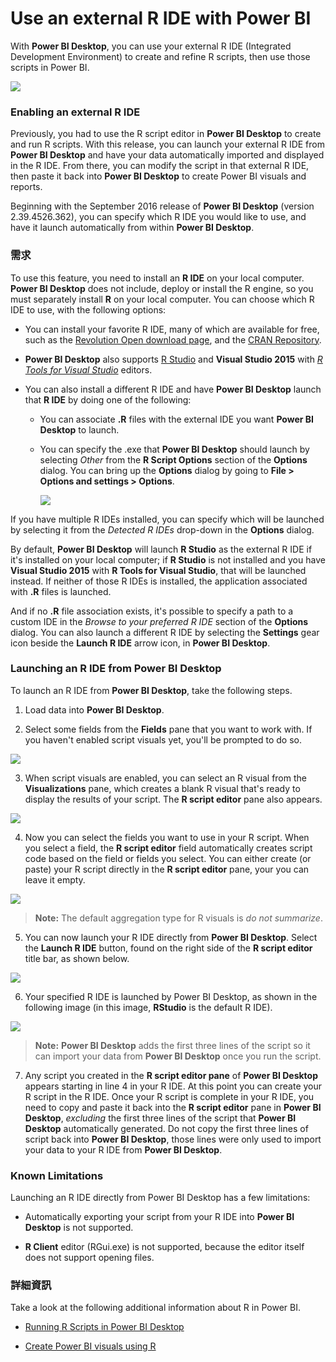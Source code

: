 <properties
   pageTitle="Use an external R IDE with Power BI"
   description="You can launch and use an external IDE with Power BI"
   services="powerbi"
   documentationCenter=""
   authors="davidiseminger"
   manager="mblythe"
   backup=""
   editor=""
   tags=""
   qualityFocus="no"
   qualityDate=""/>

<tags
   ms.service="powerbi"
   ms.devlang="NA"
   ms.topic="article"
   ms.tgt_pltfrm="NA"
   ms.workload="powerbi"
   ms.date="09/15/2016"
   ms.author="davidi"/>

# Use an external R IDE with Power BI

With <bpt id="p1">**</bpt>Power BI Desktop<ept id="p1">**</ept>, you can use your external R IDE (Integrated Development Environment) to create and refine R scripts, then use those scripts in Power BI.

![](media/powerbi-desktop-r-ide/r-ide_1a.png)

### Enabling an external R IDE

Previously, you had to use the R script editor in <bpt id="p1">**</bpt>Power BI Desktop<ept id="p1">**</ept> to create and run R scripts. With this release, you can launch your external R IDE from <bpt id="p1">**</bpt>Power BI Desktop<ept id="p1">**</ept> and have your data automatically imported and displayed in the R IDE. From there, you can modify the script in that external R IDE, then paste it back into <bpt id="p1">**</bpt>Power BI Desktop<ept id="p1">**</ept> to create Power BI visuals and reports.

Beginning with the September 2016 release of <bpt id="p1">**</bpt>Power BI Desktop<ept id="p1">**</ept> (version 2.39.4526.362), you can specify which R IDE you would like to use, and have it launch automatically from within <bpt id="p2">**</bpt>Power BI Desktop<ept id="p2">**</ept>.

### 需求

To use this feature, you need to install an <bpt id="p1">**</bpt>R IDE<ept id="p1">**</ept> on your local computer. <bpt id="p1">**</bpt>Power BI Desktop<ept id="p1">**</ept> does not include, deploy or install the R engine, so you must separately install <bpt id="p2">**</bpt>R<ept id="p2">**</ept> on your local computer. You can choose which R IDE to use, with the following options:

-   You can install your favorite R IDE, many of which are available for free, such as the <bpt id="p1">[</bpt>Revolution Open download page<ept id="p1">](https://mran.revolutionanalytics.com/download/)</ept>, and the <bpt id="p2">[</bpt>CRAN Repository<ept id="p2">](https://cran.r-project.org/bin/windows/base/)</ept>.

-   <bpt id="p1">**</bpt>Power BI Desktop<ept id="p1">**</ept> also supports <bpt id="p2">[</bpt>R Studio<ept id="p2">](https://www.rstudio.com/)</ept> and <bpt id="p3">**</bpt>Visual Studio 2015<ept id="p3">**</ept> with <bpt id="p4">[</bpt><bpt id="p5">*</bpt>R Tools for Visual Studio<ept id="p5">*</ept><ept id="p4">](https://beta.visualstudio.com/vs/rtvs/)</ept> editors.

-   You can also install a different R IDE and have <bpt id="p1">**</bpt>Power BI Desktop<ept id="p1">**</ept> launch that <bpt id="p2">**</bpt>R IDE<ept id="p2">**</ept> by doing one of the following:
    -   You can associate <bpt id="p1">**</bpt>.R<ept id="p1">**</ept> files with the external IDE you want <bpt id="p2">**</bpt>Power BI Desktop<ept id="p2">**</ept> to launch.
    -   You can specify the .exe that <bpt id="p1">**</bpt>Power BI Desktop<ept id="p1">**</ept> should launch by selecting <bpt id="p2">*</bpt>Other<ept id="p2">*</ept> from the <bpt id="p3">**</bpt>R Script Options<ept id="p3">**</ept> section of the <bpt id="p4">**</bpt>Options<ept id="p4">**</ept> dialog. You can bring up the <bpt id="p1">**</bpt>Options<ept id="p1">**</ept> dialog by going to <bpt id="p2">**</bpt>File &gt; Options and settings &gt; Options<ept id="p2">**</ept>.

        ![](media/powerbi-desktop-r-ide/r-ide_1b.png)

If you have multiple R IDEs installed, you can specify which will be launched by selecting it from the <bpt id="p1">*</bpt>Detected R IDEs<ept id="p1">*</ept> drop-down in the <bpt id="p2">**</bpt>Options<ept id="p2">**</ept> dialog.

By default, <bpt id="p1">**</bpt>Power BI Desktop<ept id="p1">**</ept> will launch <bpt id="p2">**</bpt>R Studio<ept id="p2">**</ept> as the external R IDE if it's installed on your local computer; if <bpt id="p3">**</bpt>R Studio<ept id="p3">**</ept> is not installed and you have <bpt id="p4">**</bpt>Visual Studio 2015<ept id="p4">**</ept> with <bpt id="p5">**</bpt>R Tools for Visual Studio<ept id="p5">**</ept>, that will be launched instead. If neither of those R IDEs is installed, the application associated with <bpt id="p1">**</bpt>.R<ept id="p1">**</ept> files is launched.

And if no <bpt id="p1">**</bpt>.R<ept id="p1">**</ept> file association exists, it's possible to specify a path to a custom IDE in the <bpt id="p2">*</bpt>Browse to your preferred R IDE<ept id="p2">*</ept> section of the <bpt id="p3">**</bpt>Options<ept id="p3">**</ept> dialog. You can also launch a different R IDE by selecting the <bpt id="p1">**</bpt>Settings<ept id="p1">**</ept> gear icon beside the <bpt id="p2">**</bpt>Launch R IDE<ept id="p2">**</ept> arrow icon, in <bpt id="p3">**</bpt>Power BI Desktop<ept id="p3">**</ept>.

### Launching an R IDE from Power BI Desktop

To launch an R IDE from <bpt id="p1">**</bpt>Power BI Desktop<ept id="p1">**</ept>, take the following steps.

1.   Load data into <bpt id="p1">**</bpt>Power BI Desktop<ept id="p1">**</ept>.

2.   Select some fields from the <bpt id="p1">**</bpt>Fields<ept id="p1">**</ept> pane that you want to work with. If you haven't enabled script visuals yet, you'll be prompted to do so.

   ![](media/powerbi-desktop-r-ide/r-ide_3.png)

3.   When script visuals are enabled, you can select an R visual from the <bpt id="p1">**</bpt>Visualizations<ept id="p1">**</ept> pane, which creates a blank R visual that's ready to display the results of your script. The <bpt id="p1">**</bpt>R script editor<ept id="p1">**</ept> pane also appears.

   ![](media/powerbi-desktop-r-ide/r-ide_4.png)

4.   Now you can select the fields you want to use in your R script. When you select a field, the <bpt id="p1">**</bpt>R script editor<ept id="p1">**</ept> field automatically creates script code based on the field or fields you select. You can either create (or paste) your R script directly in the <bpt id="p1">**</bpt>R script editor<ept id="p1">**</ept> pane, your you can leave it empty.

   ![](media/powerbi-desktop-r-ide/r-ide_5.png)

   > <bpt id="p1">**</bpt>Note:<ept id="p1">**</ept> The default aggregation type for R visuals is <bpt id="p2">*</bpt>do not summarize<ept id="p2">*</ept>.

5.   You can now launch your R IDE directly from <bpt id="p1">**</bpt>Power BI Desktop<ept id="p1">**</ept>. Select the <bpt id="p1">**</bpt>Launch R IDE<ept id="p1">**</ept> button, found on the right side of the <bpt id="p2">**</bpt>R script editor<ept id="p2">**</ept> title bar, as shown below.

   ![](media/powerbi-desktop-r-ide/r-ide_6.png)

6.   Your specified R IDE is launched by Power BI Desktop, as shown in the following image (in this image, <bpt id="p1">**</bpt>RStudio<ept id="p1">**</ept> is the default R IDE).

   ![](media/powerbi-desktop-r-ide/r-ide_7.png)

   > <bpt id="p1">**</bpt>Note:<ept id="p1">**</ept> <bpt id="p2">**</bpt>Power BI Desktop<ept id="p2">**</ept> adds the first three lines of the script so it can import your data from <bpt id="p3">**</bpt>Power BI Desktop<ept id="p3">**</ept> once you run the script.

7.   Any script you created in the <bpt id="p1">**</bpt>R script editor pane<ept id="p1">**</ept> of <bpt id="p2">**</bpt>Power BI Desktop<ept id="p2">**</ept> appears starting in line 4 in your R IDE. At this point you can create your R script in the R IDE. Once your R script is complete in your R IDE, you need to copy and paste it back into the <bpt id="p1">**</bpt>R script editor<ept id="p1">**</ept> pane in <bpt id="p2">**</bpt>Power BI Desktop<ept id="p2">**</ept>, <bpt id="p3">*</bpt>excluding<ept id="p3">*</ept> the first three lines of the script that <bpt id="p4">**</bpt>Power BI Desktop<ept id="p4">**</ept> automatically generated. Do not copy the first three lines of script back into <bpt id="p1">**</bpt>Power BI Desktop<ept id="p1">**</ept>, those lines were only used to import your data to your R IDE from <bpt id="p2">**</bpt>Power BI Desktop<ept id="p2">**</ept>.


### Known Limitations

Launching an R IDE directly from Power BI Desktop has a few limitations:

-  Automatically exporting your script from your R IDE into <bpt id="p1">**</bpt>Power BI Desktop<ept id="p1">**</ept> is not supported.

-  <bpt id="p1">**</bpt>R Client<ept id="p1">**</ept> editor (RGui.exe) is not supported, because the editor itself does not support opening files.

### 詳細資訊

Take a look at the following additional information about R in Power BI.

-   [Running R Scripts in Power BI Desktop](powerbi-desktop-r-scripts.md)

-   [Create Power BI visuals using R](powerbi-desktop-r-visuals.md)
